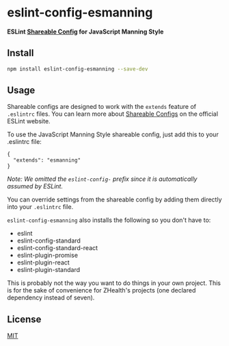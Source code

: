 # eslint-config-esmanning

**ESLint [Shareable Config](http://eslint.org/docs/developer-guide/shareable-configs) for JavaScript Manning Style**

## Install

```bash
npm install eslint-config-esmanning --save-dev
```

## Usage

Shareable configs are designed to work with the `extends` feature of `.eslintrc` files.
You can learn more about
[Shareable Configs](http://eslint.org/docs/developer-guide/shareable-configs) on the
official ESLint website.

To use the JavaScript Manning Style shareable config, just add this to your .eslintrc file:

```
{
  "extends": "esmanning"
}
```

*Note: We omitted the `eslint-config-` prefix since it is automatically assumed by ESLint.*

You can override settings from the shareable config by adding them directly into your
`.eslintrc` file.

`eslint-config-esmanning` also installs the following so you don't have to:

- eslint
- eslint-config-standard
- eslint-config-standard-react
- eslint-plugin-promise
- eslint-plugin-react
- eslint-plugin-standard

This is probably not the way you want to do things in your own project. This is for the sake of convenience for ZHealth's projects (one declared dependency instead of seven).

## License

[MIT](LICENSE)
